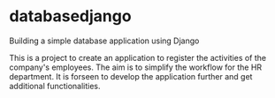 # databasedjango
Building a simple database application using Django

This is a project to create an application to register the activities of the company's employees. 
The aim is to simplify the workflow for the HR department.
It is forseen to develop the application further and get additional functionalities. 
